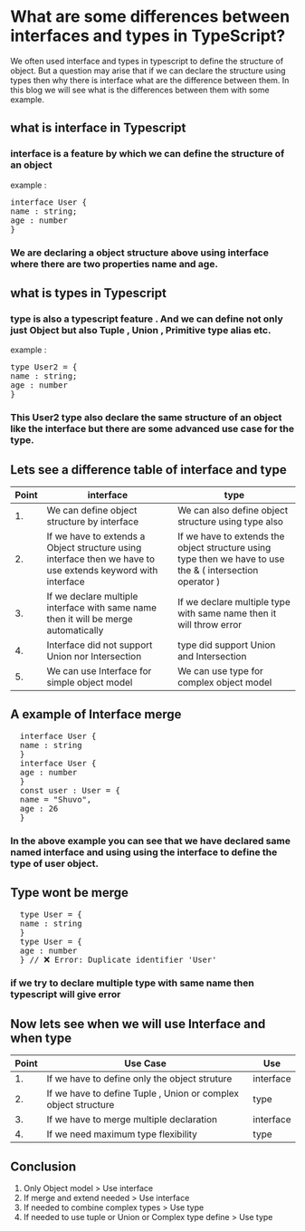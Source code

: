 # What are some differences between interfaces and types in TypeScript?

We often used interface and types in typescript to define the structure of object. But a question may arise that if we can declare the structure using types then why there is interface what are the difference between them. In this blog we will see what is the differences between them with some example.

## what is interface in Typescript
### interface is a feature by which we can define the structure of an object
example : 
<pre>interface User {
name : string;
age : number
}</pre>
### We are declaring a object structure above using interface where there are two properties name and age.

## what is types in Typescript
### type is also a typescript feature . And we can define not only just Object but also Tuple , Union , Primitive type alias etc.
example : 
<pre>type User2 = {
name : string;
age : number
}</pre>
### This User2 type also declare the same structure of an object like the interface but there are some advanced use case for the type.

## Lets see a difference table of interface and type
| Point | interface | type |
|-------|-----------|------|
| 1.    |We can define object structure by interface | We can also define object structure using type also |
| 2.    |If we have to extends a Object structure using interface then we have to use extends keyword with interface | If we have to extends the object structure using type then we have to use the & ( intersection operator ) |
|3.|If we declare multiple interface with same name then it will be merge automatically|If we declare multiple type with same name then it will throw error |
|4.|Interface did not support Union nor Intersection|type did support Union and Intersection |
|5.|We can use Interface for simple object model| We can use type for complex object model |


## A example of Interface merge
<pre>
  interface User {
  name : string
  }
  interface User {
  age : number
  }
  const user : User = {
  name = "Shuvo",
  age : 26
  }
</pre>
### In the above example you can see that we have declared same named interface and using using the interface to define the type of user object. 

## Type wont be merge
<pre>
  type User = {
  name : string
  }
  type User = {
  age : number
  } // ❌ Error: Duplicate identifier 'User'
</pre>
### if we try to declare multiple type with same name then typescript will give error

## Now lets see when we will use Interface and when type
|Point|Use Case| Use |
|-----|--------|-----|
| 1.| If we have to define only the object struture | interface |
| 2. | If we have to define Tuple , Union or complex object structure | type |
| 3.| If we have to merge multiple declaration | interface |
|4.| If we need maximum type flexibility | type |

## Conclusion
1. Only Object model > Use interface
2. If merge and extend needed  > Use interface
3. If needed to combine complex types > Use type
4. If needed to use tuple or Union or Complex type define  > Use type
